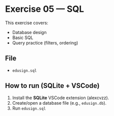 # Exercise 05 — SQL

This exercise covers:
- Database design
- Basic SQL
- Query practice (filters, ordering)

## File
- `edusign.sql`

## How to run (SQLite + VSCode)
1. Install the **SQLite** VSCode extension (alexcvzz).
2. Create/open a database file (e.g., `edusign.db`).
3. Run `edusign.sql`

